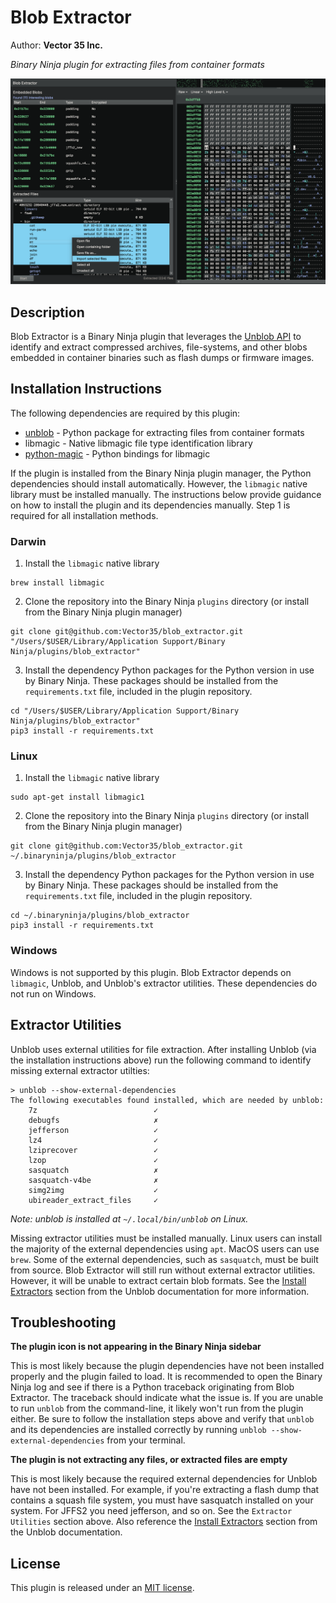 # Blob Extractor
Author: **Vector 35 Inc.**

_Binary Ninja plugin for extracting files from container formats_

![preview](preview.png)

## Description

Blob Extractor is a Binary Ninja plugin that leverages the [Unblob API](https://github.com/onekey-sec/unblob) to
identify and extract compressed archives, file-systems, and other blobs embedded in container binaries such as flash
dumps or firmware images.

## Installation Instructions

The following dependencies are required by this plugin:

* [unblob](https://github.com/onekey-sec/unblob) - Python package for extracting files from container formats
* libmagic - Native libmagic file type identification library
* [python-magic](https://github.com/ahupp/python-magic) - Python bindings for libmagic

If the plugin is installed from the Binary Ninja plugin manager, the Python dependencies should install
automatically. However, the `libmagic` native library must be installed manually. The instructions below provide
guidance on how to install the plugin and its dependencies manually. Step 1 is required for all installation methods.

### Darwin

1. Install the `libmagic` native library

```
brew install libmagic
```

2. Clone the repository into the Binary Ninja `plugins` directory (or install from the Binary Ninja plugin manager)

```
git clone git@github.com:Vector35/blob_extractor.git "/Users/$USER/Library/Application Support/Binary Ninja/plugins/blob_extractor"
```

3. Install the dependency Python packages for the Python version in use by Binary Ninja. These packages should be
installed from the `requirements.txt` file, included in the plugin repository.

```
cd "/Users/$USER/Library/Application Support/Binary Ninja/plugins/blob_extractor"
pip3 install -r requirements.txt
```

### Linux

1. Install the `libmagic` native library

```
sudo apt-get install libmagic1
```

2. Clone the repository into the Binary Ninja `plugins` directory (or install from the Binary Ninja plugin manager)

```
git clone git@github.com:Vector35/blob_extractor.git ~/.binaryninja/plugins/blob_extractor
```

3. Install the dependency Python packages for the Python version in use by Binary Ninja. These packages should be
installed from the `requirements.txt` file, included in the plugin repository.

```
cd ~/.binaryninja/plugins/blob_extractor
pip3 install -r requirements.txt
```

### Windows

Windows is not supported by this plugin. Blob Extractor depends on `libmagic`, Unblob, and Unblob's extractor utilities.
These dependencies do not run on Windows.

## Extractor Utilities

Unblob uses external utilities for file extraction. After installing Unblob (via the installation instructions above)
run the following command to identify missing external extractor utilties:

```
> unblob --show-external-dependencies
The following executables found installed, which are needed by unblob:
    7z                          ✓
    debugfs                     ✗
    jefferson                   ✓
    lz4                         ✓
    lziprecover                 ✓
    lzop                        ✓
    sasquatch                   ✗
    sasquatch-v4be              ✗
    simg2img                    ✓
    ubireader_extract_files     ✓
```

_Note: unblob is installed at `~/.local/bin/unblob` on Linux._

Missing extractor utilities must be installed manually. Linux users can install the majority of the external
dependencies using `apt`. MacOS users can use `brew`. Some of the external dependencies, such as `sasquatch`, must be
built from source. Blob Extractor will still run without external extractor utilities. However, it will be unable to
extract certain blob formats. See the [Install Extractors](https://unblob.org/installation/#install-extractors) section
from the Unblob documentation for more information.

## Troubleshooting

**The plugin icon is not appearing in the Binary Ninja sidebar**

This is most likely because the plugin dependencies have not been installed properly and the plugin failed to load. It
is recommended to open the Binary Ninja log and see if there is a Python traceback originating from Blob Extractor. The
traceback should indicate what the issue is. If you are unable to run `unblob` from the command-line, it likely won't
run from the plugin either. Be sure to follow the installation steps above and verify that `unblob` and its dependencies
are installed correctly by running `unblob --show-external-dependencies` from your terminal.

**The plugin is not extracting any files, or extracted files are empty**

This is most likely because the required external dependencies for Unblob have not been installed. For example, if
you're extracting a flash dump that contains a squash file system, you must have sasquatch installed on your system. For
JFFS2 you need jefferson, and so on. See the `Extractor Utilities` section above. Also reference the
[Install Extractors](https://unblob.org/installation/#install-extractors) section from the Unblob documentation.

## License

This plugin is released under an [MIT license](./LICENSE).
